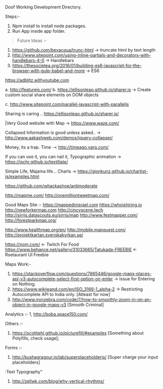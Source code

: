 Doof Working Development Directory.


Steps:-
1. Npm install to install node packages.
2. Run App inside app folder.


>Future Ideas :-

1. https://github.com/bevacqua/trunc-html -> truncate html by text length
2. http://www.sitepoint.com/using-inline-partials-and-decorators-with-handlebars-4-0 -> Handlebars
3. https://thesocietea.org/2016/01/building-es6-javascript-for-the-browser-with-gulp-babel-and-more -> ES6


https://adblitz.withyoutube.com

a. http://featurejs.com/
b. https://ellisonleao.github.io/sharer.js ->  Create custom social share elements on DOM objects

c. http://www.sitepoint.com/parallel-javascript-with-paralleljs


Sharing is caring .. https://ellisonleao.github.io/sharer.js/


|Very Good website with Map -> https://www.waze.com/

Collapsed Information is good unless asked.. -> http://www.aakashweb.com/demos/jquery-collapser/

Money, its a trap. Time -< http://timeago.yarp.com/


If you can use it, you can nail it, Typographic animation -> https://jschr.github.io/textillate/

Simple Life, Majama life... Charts -> https://gionkunz.github.io/chartist-js/examples.html

https://github.com/whackashoe/antimoderate

http://mapme.com/
http://onemilliontweetmap.com/

Good Maps Site :-
https://mappedinisrael.com
https://whoishiring.io
http://newforkermap.com
http://cincyscene.tech
http://sirris.datascouts.eu/sirris/map
http://www.festmapper.com/
http://forestparkmap.org/

http://www.healthmap.org/en/
http://mobile.mapquest.com/
http://projektkartan.svenskakyrkan.se/

https://nom.com/ <- Twitch For Food
https://www.behance.net/gallery/31033665/Tatukada-FREEBIE <- Rsetaurant UI Freebie


Maps Work:-
1. https://stackoverflow.com/questions/7865446/google-maps-places-api-v3-autocomplete-select-first-option-on-enter   -> Issue for Entering on Nothing.
2. https://www.wikiwand.com/en/ISO_3166-1_alpha-2 -> Restricting Autocomplete API to India only. [Atleast for now]
3. http://www.ironzebra.com/code/7/how-to-smoothly-zoom-in-on-an-object-in-google-maps-v3 [Smooth Criminal]


Analytics :-
1, http://boba.space150.com/

Others :-
1. https://scottjehl.github.io/picturefill/#examples [Something about Polyfills, check usage];

Forms :-
1. http://kushagragour.in/lab/superplaceholderjs/  [Super charge your input placeholders]


:Text Typography"

1. http://zellwk.com/blog/why-vertical-rhythms/